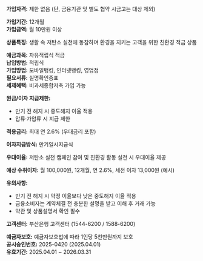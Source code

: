 **가입자격:** 제한 없음 (단, 금융기관 및 별도 협약 시금고는 대상 제외)

**가입기간:** 12개월  
**가입금액:** 월 10만원 이상

**상품특징:** 생활 속 저탄소 실천에 동참하며 환경을 지키는 고객을 위한 친환경 적금 상품

**예금과목:** 자유적립식 적금  
**납입방법:** 적립식  
**가입방법:** 모바일뱅킹, 인터넷뱅킹, 영업점  
**필요서류:** 실명확인증표  
**세제혜택:** 비과세종합저축 가입 가능

**원금/이자 지급제한:**  
- 만기 전 해지 시 중도해지 이율 적용  
- 압류·가압류 시 지급 제한

**적용금리:** 최대 연 2.6% (우대금리 포함)

**이자지급방식:** 만기일시지급식

**우대이율:** 저탄소 실천 캠페인 참여 및 친환경 활동 실천 시 우대이율 제공

**예상 수취이자:** 월 100,000원, 12개월, 연 2.6%, 세전 이자 13,000원 (예시)

**유의사항:**  
- 만기 전 해지 시 약정 이율보다 낮은 중도해지 이율 적용  
- 금융소비자는 계약체결 전 충분한 설명을 받고 이해 후 거래 가능  
- 약관 및 상품설명서 확인 필수

**고객센터:** 부산은행 고객센터 (1544-6200 / 1588-6200)

**예금자보호:** 예금자보호법에 따라 1인당 5천만원까지 보호  
**공시승인번호:** 2025-0420 (2025.04.01)  
**유효기간:** 2025.04.01 ~ 2026.03.31
